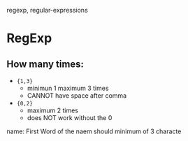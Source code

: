 regexp, regular-expressions

# RegExp


## How many times:
- `{1,3}`
    - minimun 1 maximum 3 times
    - CANNOT have space after comma
- `{0,2}`
    - maximum 2 times
    - does NOT work without the 0



name: First Word of the naem should minimum of 3 characte
